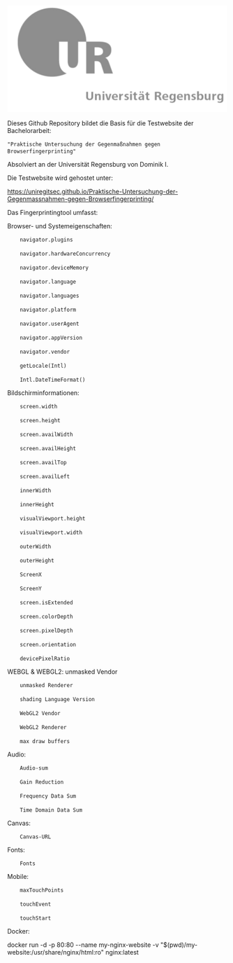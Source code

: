 ![fingerprinter header](/img/fingerprinter.png)

Dieses Github Repository bildet die Basis für die Testwebsite der Bachelorarbeit:

	"Praktische Untersuchung der Gegenmaßnahmen gegen Browserfingerprinting"

Absolviert an der Universität Regensburg von Dominik I.

Die Testwebsite wird gehostet unter:

https://uniregitsec.github.io/Praktische-Untersuchung-der-Gegenmassnahmen-gegen-Browserfingerprinting/

Das Fingerprintingtool umfasst:


Browser- und Systemeigenschaften:

		navigator.plugins

		navigator.hardwareConcurrency

		navigator.deviceMemory

		navigator.language

		navigator.languages

		navigator.platform

		navigator.userAgent

		navigator.appVersion

		navigator.vendor

		getLocale(Intl)

		Intl.DateTimeFormat()
		
		
Bildschirminformationen:

		screen.width

		screen.height

		screen.availWidth

		screen.availHeight

		screen.availTop

		screen.availLeft

		innerWidth

		innerHeight

		visualViewport.height

		visualViewport.width

		outerWidth

		outerHeight

		ScreenX

		ScreenY

		screen.isExtended

		screen.colorDepth

		screen.pixelDepth

		screen.orientation

		devicePixelRatio

WEBGL & WEBGL2:
		unmasked Vendor

		unmasked Renderer

		shading Language Version

		WebGL2 Vendor

		WebGL2 Renderer

		max draw buffers

Audio:

		Audio-sum

		Gain Reduction

		Frequency Data Sum

		Time Domain Data Sum

Canvas:
		
		Canvas-URL
		
Fonts:

		Fonts
		
Mobile:

		maxTouchPoints

		touchEvent

		touchStart
		


Docker:

docker run -d -p 80:80 --name my-nginx-website -v "$(pwd)/my-website:/usr/share/nginx/html:ro" nginx:latest

